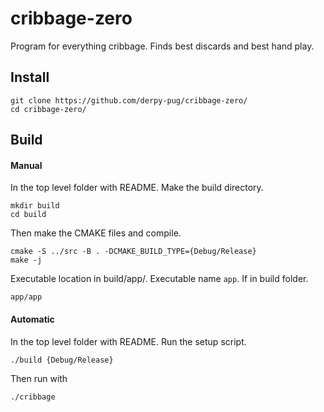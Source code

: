 # cribbage-zero
Program for everything cribbage. Finds best discards and best hand play.


## Install
```
git clone https://github.com/derpy-pug/cribbage-zero/
cd cribbage-zero/
```

## Build
#### Manual
In the top level folder with README. Make the build directory.
```
mkdir build
cd build
````

Then make the CMAKE files and compile.
```
cmake -S ../src -B . -DCMAKE_BUILD_TYPE={Debug/Release}
make -j
```

Executable location in build/app/. Executable name `app`. If in build folder.
```
app/app
```

#### Automatic

In the top level folder with README. Run the setup script.
```
./build {Debug/Release}
```

Then run with
```
./cribbage
```
